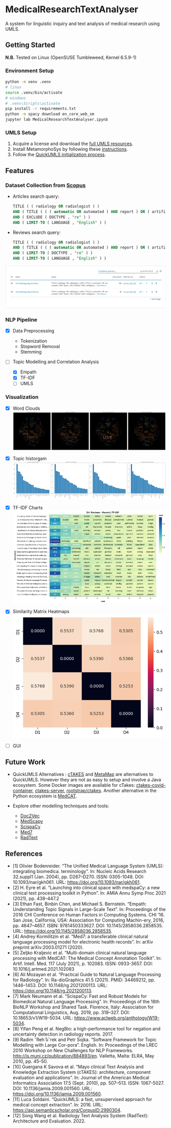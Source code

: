 # MedicalResearchTextAnalyser

A system for linguistic inquiry and text analysis of medical research using UMLS.

## Getting Started

**N.B.** Tested on Linux (OpenSUSE Tumbleweed, Kernel 6.5.9-1)

### Environment Setup

```bash
python -m venv .venv
# linux
source .venv/bin/activate
# windows
# .venv\Scripts\activate
pip install -r requirements.txt
python -m spacy download en_core_web_sm
jupyter lab MedicalResearchTextAnalyser.ipynb 
```

### UMLS Setup

1. Acquire a license and download the [full UMLS resources](https://www.nlm.nih.gov/research/umls/licensedcontent/umlsknowledgesources.html).
1. Install MetamorphoSys by following these [instructions](https://www.nlm.nih.gov/research/umls/implementation_resources/metamorphosys/index.html).
1. Follow the [QuickUMLS initialization process](https://github.com/Georgetown-IR-Lab/QuickUMLS).

## Features

### Dataset Collection from [Scopus](https://www.scopus.com/)

- Articles search query:

    ```SQL
    TITLE ( ( radiology OR radiologist ) ) 
    AND ( TITLE ( ( ( automatic OR automated ) AND report ) OR ( artificial AND intelligence AND report ) OR ( deep AND learning AND report ) OR ( natural AND language AND processing ) OR ( large AND language AND model ) ) OR TITLE-ABS-KEY (report AND ( ( automatic OR automated ) OR ( artificial AND intelligence AND report ) OR ( deep AND learning AND report ) OR ( natural AND language AND processing ) OR ( large AND language AND model ) OR ( information AND retrieval ) OR ( computational AND linguistics ) )) ) 
    AND ( EXCLUDE ( DOCTYPE , "re" ) ) 
    AND ( LIMIT-TO ( LANGUAGE , "English" ) )
    ```

- Reviews search query:

    ```SQL
    TITLE ( ( radiology OR radiologist ) ) 
    AND ( TITLE ( ( ( automatic OR automated ) AND report ) OR ( artificial AND intelligence AND report ) OR ( deep AND learning AND report ) OR ( natural AND language AND processing ) OR ( large AND language AND model ) ) OR TITLE-ABS-KEY (report AND ( ( automatic OR automated ) OR ( artificial AND intelligence AND report ) OR ( deep AND learning AND report ) OR ( natural AND language AND processing ) OR ( large AND language AND model ) OR ( information AND retrieval ) OR ( computational AND linguistics ) )) ) 
    AND ( LIMIT-TO ( DOCTYPE , "re" ) ) 
    AND ( LIMIT-TO ( LANGUAGE , "English" ) )
    ```

![Scopus Search Query](./imgs/scopus_search.png)

### NLP Pipeline

- [X] Data Preprocessing
  - Tokenization
  - Stopword Removal
  - Stemming

- [ ] Topic Modelling and Correlation Analysis
  - [X] Empath
  - [X] TF-IDF
  - [ ] UMLS

### Visualization

- [X] Word Clouds
![Scopus Search Query](./imgs/wcloud.png)

- [X] Topic historgam
![Scopus Search Query](./imgs/hist.png)

- [X] TF-IDF Charts
![Scopus Search Query](./imgs/tfidf.png)  

- [X] Similarity Matrix Heatmaps
![Scopus Search Query](./imgs/heatmap.png)  
- [ ] GUI

## Future Work

- QuickUMLS Alternatives : [cTAKES](https://ctakes.apache.org/) and [MetaMap](https://metamap.nlm.nih.gov/) are alternatives to QuickUMLS. However they are not as easy to setup and involve a Java ecosystem. Some Docker images are available for cTakes: [ctakes-covid-container](https://github.com/Machine-Learning-for-Medical-Language/ctakes-covid-container), [ctakes-server](https://github.com/choyiny/ctakes-server), [rootstrap/ctakes](https://github.com/rootstrap/ctakes). Another alternative in the Python ecosystem is [MedCAT](https://github.com/CogStack/MedCAT).

- Explore other modelling techniques and tools:
  - [Doc2Vec](https://github.com/piskvorky/gensim)
  - [MedScapy](https://github.com/medspacy/medspacy)
  - [ScispaCy](https://github.com/allenai/scispacy)
  - [Med7](https://github.com/kormilitzin/med7)
  - [RadText](https://github.com/bionlplab/radtext)

## References

- [1] Olivier Bodenreider. “The Unified Medical Language System (UMLS): integrating biomedica. terminology”. In: Nucleic Acids Research 32.suppl1 (Jan. 2004), pp. D267–D270. ISSN: 0305-1048. DOI: 10.1093/nar/gkh061. URL: https://doi.org/10.1093/nar/gkh061.
- [2] H. Eyre et al. “Launching into clinical space with medspaCy: a new clinical text processing toolkit in Python”. In: AMIA Annu Symp Proc 2021 (2021), pp. 438–447.2
- [3] Ethan Fast, Binbin Chen, and Michael S. Bernstein. “Empath: Understanding Topic Signals in Large-Scale Text”. In: Proceedings of the 2016 CHI Conference on Human Factors in Computing Systems. CHI ’16. San Jose, California, USA: Association for Computing Machin-ery, 2016, pp. 4647–4657. ISBN: 9781450333627. DOI: 10.1145/2858036.2858535. URL: https://doi.org/10.1145/2858036.2858535.
- [4] Andrey Kormilitzin et al. “Med7: a transferable clinical natural language processing model for electronic health records”. In: arXiv preprint arXiv:2003.01271 (2020).
- [5] Zeljko Kraljevic et al. “Multi-domain clinical natural language processing with MedCAT: The Medical Concept Annotation Toolkit”. In: Artif. Intell. Med. 117 (July 2021), p. 102083. ISSN: 0933-3657. DOI: 10.1016/j.artmed.2021.102083
- [6] Ali Mozayan et al. “Practical Guide to Natural Language Processing for Radiology”. In: Ra-dioGraphics 41.5 (2021). PMID: 34469212, pp. 1446–1453. DOI: 10.1148/rg.2021200113. URL: https://doi.org/10.1148/rg.2021200113.
- [7] Mark Neumann et al. “ScispaCy: Fast and Robust Models for Biomedical Natural Language Processing”. In: Proceedings of the 18th BioNLP Workshop and Shared Task. Florence, Italy: Association for Computational Linguistics, Aug. 2019, pp. 319–327. DOI: 10.18653/v1/W19-5034. URL: https://www.aclweb.org/anthology/W19-5034.
- [8] Yifan Peng et al. NegBio: a high-performance tool for negation and uncertainty detection in radiology reports. 2017.
- [9] Radim ˇReh ̊uˇrek and Petr Sojka. “Software Framework for Topic Modelling with Large Cor-pora”. English. In: Proceedings of the LREC 2010 Workshop on New Challenges for NLP Frameworks. http://is.muni.cz/publication/884893/en. Valletta, Malta: ELRA, May 2010, pp. 45–50.
- [10] Guergana K Savova et al. “Mayo clinical Text Analysis and Knowledge Extraction System (cTAKES): architecture, component evaluation and applications”. In: Journal of the American Medical Informatics Association 17.5 (Sept. 2010), pp. 507–513. ISSN: 1067-5027. DOI: 10.1136/jamia.2009.001560. URL: https://doi.org/10.1136/jamia.2009.001560.
- [11] Luca Soldaini. “QuickUMLS: a fast, unsupervised approach for medical concept extraction”. In: 2016. URL: https://api.semanticscholar.org/CorpusID:2990304.
- [12] Song Wang et al. Radiology Text Analysis System (RadText): Architecture and Evaluation. 2022.

